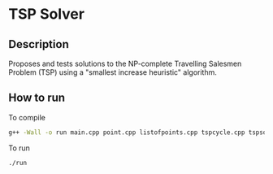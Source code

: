 # TSP Solver

## Description
Proposes and tests solutions to the NP-complete Travelling Salesmen Problem (TSP) using a "smallest increase heuristic" algorithm.

## How to run
To compile
```bash
g++ -Wall -o run main.cpp point.cpp listofpoints.cpp tspcycle.cpp tspsolver.cpp
```
To run
```bash
./run
```
